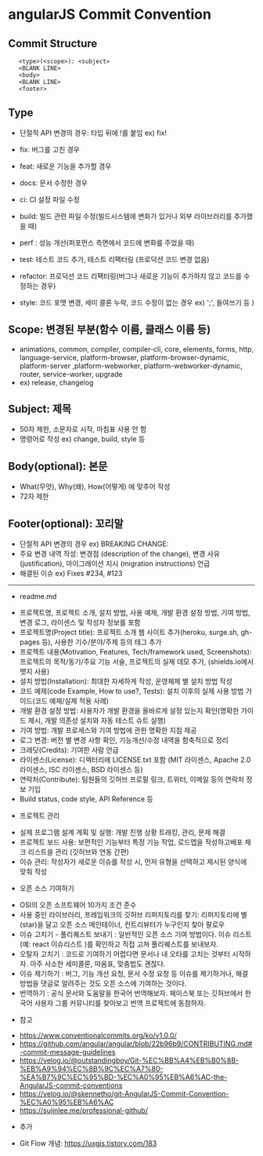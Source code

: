 # angularJS Commit Convention

## Commit Structure
```
   <type>(<scope>): <subject>
   <BLANK LINE>
   <body>
   <BLANK LINE>
   <footer>
```

## Type
  - 단절적 API 변경의 경우: 타입 뒤에 !를 붙임 ex) fix!
  
  - fix: 버그를 고친 경우
  - feat: 새로운 기능을 추가할 경우
  - docs: 문서 수정한 경우
  - ci: CI 설정 파일 수정
  - build: 빌드 관련 파일 수정(빌드시스템에 변화가 있거나 외부 라이브러리를 추가했을 때)
  - perf : 성능 개선(퍼포먼스 측면에서 코드에 변화를 주었을 때)
  - test: 테스트 코드 추가, 테스트 리팩터링 (프로덕션 코드 변경 없음)
  - refactor: 프로덕션 코드 리팩터링(버그나 새로운 기능이 추가하지 않고 코드를 수정하는 경우)
  - style: 코드 포맷 변경, 세미 콜론 누락, 코드 수정이 없는 경우 ex) ';', 들여쓰기 등
)


## Scope: 변경된 부분(함수 이름, 클래스 이름 등)
- animations, common, compiler, compiler-cli, core, elements, forms, http, language-service, platform-browser, platform-browser-dynamic, platform-server ,platform-webworker, platform-webworker-dynamic, router, service-worker, upgrade
- ex) release, changelog
    
## Subject: 제목
- 50자 제한, 소문자로 시작, 마침표 사용 안 함
- 명령어로 작성 ex) change, build, style 등
  
## Body(optional): 본문
- What(무엇), Why(왜), How(어떻게) 에 맞추어 작성
- 72자 제한
  
## Footer(optional): 꼬리말
- 단절적 API 변경의 경우 ex) BREAKING CHANGE: <description>
- 주요 변경 내역 작성: 변경점 (description of the change), 변경 사유 (justification), 마이그레이션 지시 (migration instructions) 언급
- 해결된 이슈 ex) Fixes #234, #123
  
 ------------------------------------------------------------------------------------------------------------
  
  
* readme.md
- 프로젝트명, 프로젝트 소개, 설치 방법, 사용 예제, 개발 환경 설정 방법, 기여 방법, 변경 로그, 라이센스 및 작성자 정보를 포함
- 프로젝트명(Project title): 프로젝트 소개 웹 사이트 추가(heroku, surge.sh, gh-pages 등), 사용한 기수/분야/주제 등의 태그 추가
- 프로젝트 내용(Motivation, Features, Tech/framework used, Screenshots): 프로젝트의 목적/동기/주요 기능 서술, 프로젝트의 실제 데모 추가, (shields.io에서 뱃지 사용)
- 설치 방법(Installation): 최대한 자세하게 작성, 운영체제 별 설치 방법 작성
- 코드 예제(code Example, How to use?, Tests): 설치 이후의 실제 사용 방법 가이드(코드 예제/실제 적용 사례)
- 개발 환경 설정 방법: 사용자가 개발 환경을 올바르게 설정 있는지 확인(명확한 가이드 제시, 개발 의존성 설치와 자동 테스트 슈트 실행)
- 기여 방법: 개발 프로세스와 기여 방법에 관한 명확한 지침 제공
- 로그 변경: 버전 별 변경 사항 확인, 기능개선/수정 내역을 함축적으로 정리
- 크레딧(Credits): 기여한 사람 언급
- 라이센스(License): 디렉터리에 LICENSE.txt 포함 (MIT 라이센스, Apache 2.0 라이센스, ISC 라이센스, BSD 라이센스 등)
- 연락처(Contribute): 팀원들의 깃허브 프로필 링크, 트위터, 이메일 등의 연락처 정보 기입
- Build status, code style, API Reference 등

* 프로젝트 관리
- 실제 프로그램 설계 계획 및 실행: 개발 진행 상황 트래킹, 관리, 문제 해결
- 프로젝트 보드 사용: 보편적인 기능부터 특정 기능 작업, 로드맵을 작성하고배포 체크 리스트을 관리 (깃허브와 연동 간편)
- 이슈 관리: 작성자가 새로운 이슈를 작성 시, 먼저 유형을 선택하고 제시된 양식에 맞춰 작성

* 오픈 소스 기여하기
- OSI의 오픈 소프트웨어 10가지 조건 준수
- 사용 중인 라이브러리, 프레임워크의 깃허브 리퍼지토리를 찾기: 리퍼지토리에 별(star)을 달고 오픈 소스 메인테이너, 컨트리뷰터가 누구인지 찾아 팔로우
- 이슈 고치기 - 풀리퀘스트 보내기 : 일반적인 오픈 소스 기여 방법이다. 이슈 리스트(예: react 이슈리스트 )를 확인하고 직접 고쳐 풀리퀘스트를 보내보자.
- 오탈자 고치기 : 코드로 기여하기 어렵다면 문서나 내 오타를 고치는 것부터 시작하자. 아주 사소한 세미콜론, 따옴표, 맞춤법도 괜찮다.
- 이슈 제기하기 : 버그, 기능 개선 요청, 문서 수정 요청 등 이슈를 제기하거나, 해결 방법을 댓글로 알려주는 것도 오픈 소스에 기여하는 것이다.
- 번역하기 : 공식 문서와 도움말을 한국어 번역해보자. 페이스북 또는 깃허브에서 한국어 사용자 그룹 커뮤니티를 찾아보고 번역 프로젝트에 동참하자.

* 참고
- https://www.conventionalcommits.org/ko/v1.0.0/
- https://github.com/angular/angular/blob/22b96b9/CONTRIBUTING.md#-commit-message-guidelines
- https://velog.io/@outstandingboy/Git-%EC%BB%A4%EB%B0%8B-%EB%A9%94%EC%8B%9C%EC%A7%80-%EA%B7%9C%EC%95%BD-%EC%A0%95%EB%A6%AC-the-AngularJS-commit-conventions
- https://velog.io/@skennetho/git-AngularJS-Commit-Convention-%EC%A0%95%EB%A6%AC
- https://sujinlee.me/professional-github/


* 추가
- Git Flow 개념: https://uxgjs.tistory.com/183
